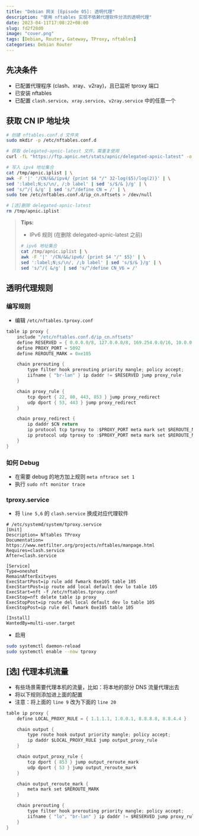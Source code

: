 ```yaml
---
title: "Debian 网关 [Episode 05]: 透明代理"
description: "使用 nftables 实现不依赖代理软件分流的透明代理"
date: 2023-04-11T17:08:22+08:00
slug: fd2f28d0
image: "cover.png"
tags: [Debian, Router, Gateway, TProxy, nftables]
categories: Debian Router
---
```


## 先决条件

- 已配置代理程序 (clash、xray、v2ray)，且已监听 tproxy 端口
- 已安装 nftables
- 已配置 `clash.service`、`xray.service`、`v2ray.service` 中的任意一个

## 获取 CN IP 地址块

```bash
# 创建 nftables.conf.d 文件夹
sudo mkdir -p /etc/nftables.conf.d

# 获取 delegated-apnic-latest 文件，需重复使用
curl -fL "https://ftp.apnic.net/stats/apnic/delegated-apnic-latest" -o /tmp/apnic.iplist

# 写入 ipv4 地址集合
cat /tmp/apnic.iplist | \
awk -F '|' '/CN/&&/ipv4/ {print $4 "/" 32-log($5)/log(2)}' | \
sed ':label;N;s/\n/, /;b label' | sed 's/$/& }/g' | \
sed 's/^/{ &/g' | sed 's/^/define CN = /' | \
sudo tee /etc/nftables.conf.d/ip_cn.nftsets > /dev/null

# [选]删除 delegated-apnic-latest
rm /tmp/apnic.iplist
```

> **Tips:**
>
> - IPv6 规则 (在删除 delegated-apnic-latest 之前)
>
> ```bash
> # ipv6 地址集合
> cat /tmp/apnic.iplist | \
> awk -F '|' '/CN/&&/ipv6/ {print $4 "/" $5}' | \
> sed ':label;N;s/\n/, /;b label' | sed 's/$/& }/g' | \
> sed 's/^/{ &/g' | sed 's/^/define CN_V6 = /'
> ```

## 透明代理规则

### 编写规则

- 编辑 `/etc/nftables.tproxy.conf`

```groovy
table ip proxy {
    include "/etc/nftables.conf.d/ip_cn.nftsets"
    define RESERVED = { 0.0.0.0/8, 127.0.0.0/8, 169.254.0.0/16, 10.0.0.0/8, 100.64.0.0/10, 172.16.0.0/12, 192.168.0.0/16, 224.0.0.0/4, 255.255.255.255/32 }
    define PROXY_PORT = 5092
    define REROUTE_MARK = 0xe105

    chain prerouting {
        type filter hook prerouting priority mangle; policy accept;
        iifname { "br-lan" } ip daddr != $RESERVED jump proxy_rule
    }

    chain proxy_rule {
        tcp dport { 22, 80, 443, 853 } jump proxy_redirect
        udp dport { 53, 443 } jump proxy_redirect
    }

    chain proxy_redirect {
        ip daddr $CN return
        ip protocol tcp tproxy to :$PROXY_PORT meta mark set $REROUTE_MARK
        ip protocol udp tproxy to :$PROXY_PORT meta mark set $REROUTE_MARK
    }
}
```

### 如何 Debug

- 在需要 debug 的地方加上规则 `meta nftrace set 1`
- 执行 `sudo nft monitor trace`

### tproxy.service

- 将 `line 5,6` 的 `clash.service` 换成对应代理软件

```systemd
# /etc/systemd/system/tproxy.service
[Unit]
Description= Nftables TProxy
Documentation= https://www.netfilter.org/projects/nftables/manpage.html
Requires=clash.service
After=clash.service

[Service]
Type=oneshot
RemainAfterExit=yes
ExecStartPost=ip rule add fwmark 0xe105 table 105
ExecStartPost=ip route add local default dev lo table 105
ExecStart=nft -f /etc/nftables.tproxy.conf
ExecStop=nft delete table ip proxy
ExecStopPost=ip route del local default dev lo table 105
ExecStopPost=ip rule del fwmark 0xe105 table 105

[Install]
WantedBy=multi-user.target
```

- 启用

```bash
sudo systemctl daemon-reload
sudo systemctl enable --now tproxy
```

## [选] 代理本机流量

- 有些场景需要代理本机的流量，比如：将本地的部分 DNS 流量代理出去
- 将以下规则添加进上面的配置
- 注意：将上面的 `line 9` 改为下面的 `line 20`

```groovy
table ip proxy {
    define LOCAL_PROXY_RULE = { 1.1.1.1, 1.0.0.1, 8.8.8.8, 8.8.4.4 }

    chain output {
        type route hook output priority mangle; policy accept;
        ip daddr $LOCAL_PROXY_RULE jump output_proxy_rule
    }

    chain output_proxy_rule {
        tcp dport { 853 } jump output_reroute_mark
        udp dport { 53 } jump output_reroute_mark
    }

    chain output_reroute_mark {
        meta mark set $REROUTE_MARK
    }

    chain prerouting {
        type filter hook prerouting priority mangle; policy accept;
        iifname { "lo", "br-lan" } ip daddr != $RESERVED jump proxy_rule
    }
}
```
